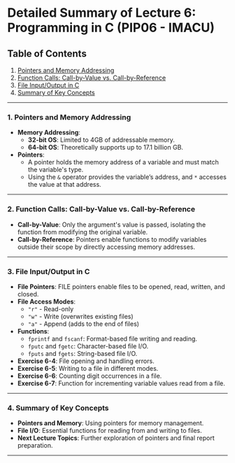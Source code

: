 # Detailed Summary of Lecture 6: Programming in C (PIP06 - IMACU)

## Table of Contents

1. [Pointers and Memory Addressing](#1-pointers-and-memory-addressing)
2. [Function Calls: Call-by-Value vs. Call-by-Reference](#2-function-calls-call-by-value-vs-call-by-reference)
3. [File Input/Output in C](#3-file-inputoutput-in-c)
4. [Summary of Key Concepts](#4-summary-of-key-concepts)

---

### 1. **Pointers and Memory Addressing**
   - **Memory Addressing**:
     - **32-bit OS**: Limited to 4GB of addressable memory.
     - **64-bit OS**: Theoretically supports up to 17.1 billion GB.
   - **Pointers**:
     - A pointer holds the memory address of a variable and must match the variable's type.
     - Using the `&` operator provides the variable’s address, and `*` accesses the value at that address.

---

### 2. **Function Calls: Call-by-Value vs. Call-by-Reference**
   - **Call-by-Value**: Only the argument's value is passed, isolating the function from modifying the original variable.
   - **Call-by-Reference**: Pointers enable functions to modify variables outside their scope by directly accessing memory addresses.

---

### 3. **File Input/Output in C**
   - **File Pointers**: FILE pointers enable files to be opened, read, written, and closed.
   - **File Access Modes**:
      - `"r"` - Read-only
      - `"w"` - Write (overwrites existing files)
      - `"a"` - Append (adds to the end of files)
   - **Functions**:
      - `fprintf` and `fscanf`: Format-based file writing and reading.
      - `fputc` and `fgetc`: Character-based file I/O.
      - `fputs` and `fgets`: String-based file I/O.
   - **Exercise 6-4**: File opening and handling errors.
   - **Exercise 6-5**: Writing to a file in different modes.
   - **Exercise 6-6**: Counting digit occurrences in a file.
   - **Exercise 6-7**: Function for incrementing variable values read from a file.

---

### 4. **Summary of Key Concepts**
   - **Pointers and Memory**: Using pointers for memory management.
   - **File I/O**: Essential functions for reading from and writing to files.
   - **Next Lecture Topics**: Further exploration of pointers and final report preparation.

---
